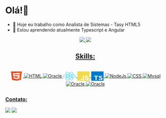 # Olá!👋

- 🔭 Hoje eu trabalho como Analista de Sistemas - Tasy HTML5
- 🌱 Estou aprendendo atualmente Typescript e Angular

<div align="center">
  <a href="https://github.com/davidasteixeira">
  <img height="180em" src="https://github-readme-stats.vercel.app/api?username=davidasteixeira&show_icons=true&theme=dark&custom_title=David%20Teixeira"/>
  <img height="180em" src="https://github-readme-stats.vercel.app/api/top-langs/?username=davidasteixeira&layout=compact&langs_count=7&theme=dark"/>
</div>
  

<h2 align="center">Skills:</h2>
<div style="display: inline_block" align="center"><br>
  <img align="center" alt="HTML" height="30" width="40" src="https://raw.githubusercontent.com/devicons/devicon/master/icons/html5/html5-original.svg">
  <img align="center" alt="HTML" height="30" width="40" src="https://cdn.jsdelivr.net/gh/devicons/devicon/icons/css3/css3-original-wordmark.svg">
  <img align="center" alt="Oracle" height="30" width="40" src="https://cdn.jsdelivr.net/gh/devicons/devicon/icons/bootstrap/bootstrap-original-wordmark.svg">
  <img align="center" alt="React" height="30" width="40" src="https://raw.githubusercontent.com/devicons/devicon/master/icons/react/react-original.svg">
  <img align="center" alt="Js" height="30" width="40" src="https://raw.githubusercontent.com/devicons/devicon/master/icons/javascript/javascript-plain.svg">
  <img align="center" alt="Ts" height="30" width="40" src="https://raw.githubusercontent.com/devicons/devicon/master/icons/typescript/typescript-plain.svg">
  <img align="center" alt="NodeJs" height="70" width="80" src="https://cdn.jsdelivr.net/gh/devicons/devicon/icons/nodejs/nodejs-original-wordmark.svg">    
  <img align="center" alt="CSS" height="50" width="60" src="https://cdn.jsdelivr.net/gh/devicons/devicon/icons/docker/docker-original.svg">
  <img align="center" alt="Mysql" height="40" width="50" src="https://cdn.jsdelivr.net/gh/devicons/devicon/icons/mysql/mysql-original-wordmark.svg">
  <img align="center" alt="Oracle" height="40" width="50" src="https://cdn.jsdelivr.net/gh/devicons/devicon/icons/oracle/oracle-original.svg">
  <img align="center" alt="Oracle" height="40" width="50" src="https://cdn.jsdelivr.net/gh/devicons/devicon/icons/mongodb/mongodb-original-wordmark.svg">
</div>
  
  ##
  
  ### Contato:
  <div>
    <a href="https://www.linkedin.com/in/davidasteixeira" target="_blank"><img src="https://img.shields.io/badge/-LinkedIn-%230077B5?style=for-the-badge&logo=linkedin&logoColor=white" target="_blank"></a>
     <a href = "mailto:davidasteixeira@gmail.com"><img src="https://img.shields.io/badge/-Gmail-%23333?style=for-the-badge&logo=gmail&logoColor=white" target="_blank"></a>
  </div>
